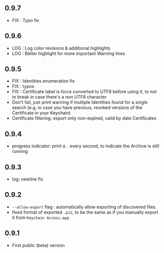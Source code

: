 ## 0.9.7

- FIX : Typo fix


## 0.9.6

- LOG : Log color revisions & additional highlights
- LOG : Better highlight for more important Warning lines


## 0.9.5

- FIX : Identities enumeration fix
- FIX : typos
- FIX : Certificate label is force converted to UTF8 before using it, to not to break in case there's a non UTF8 character
- Don't fail, just print warning if multiple Identities found for a single search (e.g. in case you have previous, revoked versions of the Certificate in your Keychain)
- Certificate filtering: export only non-expired, valid by date Certificates


## 0.9.4

- progress indicator: print a `.` every second, to indicate the Archive is still running


## 0.9.3

- log: newline fix


## 0.9.2

- `--allow-export` flag : automatically allow exporting of discovered files.
- fixed format of exported `.p12`, to be the same as if you manually export it from `Keychain Access.app`


## 0.9.1

- First public (beta) version
